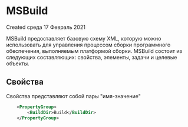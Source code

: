 # MSBuild
Created среда 17 Февраль 2021

MSBuild предоставляет базовую схему XML, которую можно использовать для управления процессом сборки программного обеспечения, выполняемым платформой сборки. 
MSBuild состоит из следующих составляющих: свойства, элементы, задачи и целевые объекты.

Свойства
--------
Свойства представляют собой пары "имя-значение"
```xml
	<PropertyGroup>
	    <BuildDir>Build</BuildDir>
	</PropertyGroup>
```

